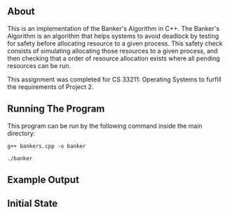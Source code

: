 ## About 
This is an implementation of the Banker's Algorithm in C++. The Banker's Algorithm is an algorithm that helps systems to avoid deadlock by testing for safety before allocating resource to a given process. This safety check consists of simulating allocating those resources to a given process, and then checking that a order of resource allocation exists where all pending resources can be run. 

This assignment was completed for CS 33211: Operating Systems to furfill the requirements of Project 2. 

## Running The Program
This program can be run by the following command inside the main directory: 

`g++ bankers.cpp -o banker`

`./banker`       

## Example Output


## Initial State
